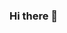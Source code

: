 ### Hi there 👋

<!--
**Yogender-Saini/Yogender-Saini** is a ✨ _special_ ✨ repository because its `README.md` (this file) appears on your GitHub profile.

Here are some ideas to get you started:
- Hello people my name is **Yogender**
- 🔭 I’m currently working on ...
- 🌱 I’m currently learning ...
- 👯 I’m looking to collaborate on ...
- 🤔 I’m looking for help with ...
- 💬 Ask me about ...
- 📫 How to reach me: ...
- 😄 Pronouns: ...
- ⚡ Fun fact: ...
-->
